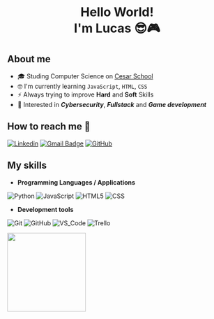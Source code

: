 <h1 align="center"> Hello World! </br>I'm Lucas 😎🎮
</h1>

## About me
- 🎓 Studing Computer Science on [Cesar School](https://github.com/Abduzidos)
- 🤓 I'm currently learning `JavaScript`, `HTML`, `CSS`
- ⚡ Always trying to improve **Hard** and **Soft** Skills
- 🔎 Interested in **_Cybersecurity_**, **_Fullstack_** and **_Game development_**

## How to reach me 👤

[![Linkedin](https://img.shields.io/badge/-Lucascbayma-blue?style=flat&logo=Linkedin&logoColor=white)](https://www.linkedin.com/in/Lucascbayma/)
[![Gmail Badge](https://img.shields.io/badge/-Lucasbayma31-c14438?style=flat-square&logo=Gmail&logoColor=white&link=mailto:Lucasbayma31@gmail.com)](mailto:Lucasbayma31@gmail.com)
[![GitHub](https://img.shields.io/github/followers/lucascbayma?label=follow&style=social)]([https://github.com/Lucascbayma](https://github.com/Lucascbayma))

## My skills

- **Programming Languages / Applications**

![Python](https://img.shields.io/badge/-Python-333333?style=flat&logo=Python)
![JavaScript](https://img.shields.io/badge/-JavaScript-333333?style=flat&logo=javascript)
![HTML5](https://img.shields.io/badge/-HTML5-333333?style=flat&logo=HTML5)
![CSS](https://img.shields.io/badge/-CSS-333333?style=flat&logo=CSS3&logoColor=1572B6)

- **Development tools**

![Git](https://img.shields.io/badge/-Git-333333?style=flat&logo=git)
![GitHub](https://img.shields.io/badge/-GitHub-333333?style=flat&logo=github)
![VS_Code](https://img.shields.io/badge/-Visual%20Studio%20Code-333333?style=flat&logo=visual-studio-code&logoColor=007ACC)
![Trello](https://img.shields.io/badge/-Trello-333333?style=flat&logo=trello&logoColor=007ACC)

<a href="https://github.com/lucascbayma" title="Lucas's Profile">
  <img height="180em" src="https://github-readme-stats.vercel.app/api?username=lucascbayma&theme=dark&show_icons=true" />
</a>
